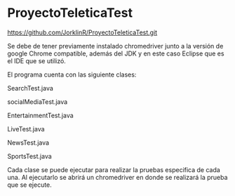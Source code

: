 # ProyectoTeleticaTest


https://github.com/JorklinR/ProyectoTeleticaTest.git

Se debe de tener previamente instalado chromedriver junto a la versión de google Chrome compatible, además del JDK y en este caso Eclipse que es el IDE que se utilizó.

El programa cuenta con las siguiente clases:

SearchTest.java

socialMediaTest.java

EntertainmentTest.java

LiveTest.java

NewsTest.java

SportsTest.java

Cada clase se puede ejecutar para realizar la pruebas especifica de cada una. Al ejecutarlo se abrirá un chromedriver en donde se realizará la prueba que se ejecute.
